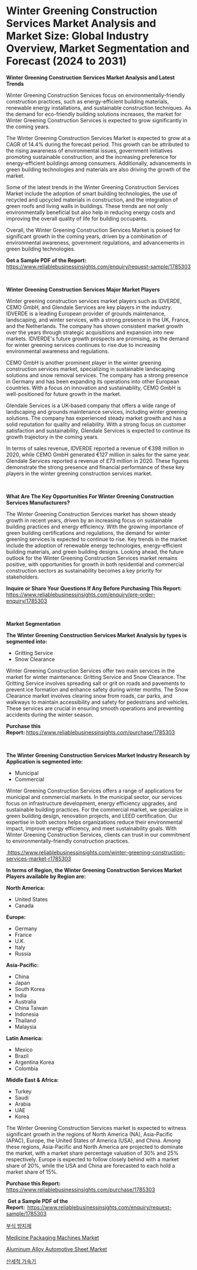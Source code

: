 <p><h1>Winter Greening Construction Services Market Analysis and Market Size: Global Industry Overview, Market Segmentation and Forecast (2024 to 2031)</h1></p><p><strong>Winter Greening Construction Services Market Analysis and Latest Trends</strong></p>
<p><p>Winter Greening Construction Services focus on environmentally-friendly construction practices, such as energy-efficient building materials, renewable energy installations, and sustainable construction techniques. As the demand for eco-friendly building solutions increases, the market for Winter Greening Construction Services is expected to grow significantly in the coming years.</p><p>The Winter Greening Construction Services Market is expected to grow at a CAGR of 14.4% during the forecast period. This growth can be attributed to the rising awareness of environmental issues, government initiatives promoting sustainable construction, and the increasing preference for energy-efficient buildings among consumers. Additionally, advancements in green building technologies and materials are also driving the growth of the market.</p><p>Some of the latest trends in the Winter Greening Construction Services Market include the adoption of smart building technologies, the use of recycled and upcycled materials in construction, and the integration of green roofs and living walls in buildings. These trends are not only environmentally beneficial but also help in reducing energy costs and improving the overall quality of life for building occupants.</p><p>Overall, the Winter Greening Construction Services Market is poised for significant growth in the coming years, driven by a combination of environmental awareness, government regulations, and advancements in green building technologies.</p></p>
<p><strong>Get a Sample PDF of the Report:&nbsp;</strong> <a href="https://www.reliablebusinessinsights.com/enquiry/request-sample/1785303">https://www.reliablebusinessinsights.com/enquiry/request-sample/1785303</a></p>
<p>&nbsp;</p>
<p><strong>Winter Greening Construction Services Major Market Players</strong></p>
<p><p>Winter greening construction services market players such as IDVERDE, CEMO GmbH, and Glendale Services are key players in the industry. IDVERDE is a leading European provider of grounds maintenance, landscaping, and winter services, with a strong presence in the UK, France, and the Netherlands. The company has shown consistent market growth over the years through strategic acquisitions and expansion into new markets. IDVERDE's future growth prospects are promising, as the demand for winter greening services continues to rise due to increasing environmental awareness and regulations.</p><p>CEMO GmbH is another prominent player in the winter greening construction services market, specializing in sustainable landscaping solutions and snow removal services. The company has a strong presence in Germany and has been expanding its operations into other European countries. With a focus on innovation and sustainability, CEMO GmbH is well-positioned for future growth in the market.</p><p>Glendale Services is a UK-based company that offers a wide range of landscaping and grounds maintenance services, including winter greening solutions. The company has experienced steady market growth and has a solid reputation for quality and reliability. With a strong focus on customer satisfaction and sustainability, Glendale Services is expected to continue its growth trajectory in the coming years.</p><p>In terms of sales revenue, IDVERDE reported a revenue of €398 million in 2020, while CEMO GmbH generated €127 million in sales for the same year. Glendale Services reported a revenue of £73 million in 2020. These figures demonstrate the strong presence and financial performance of these key players in the winter greening construction services market.</p></p>
<p>&nbsp;</p>
<p><strong>What Are The Key Opportunities For Winter Greening Construction Services Manufacturers?</strong></p>
<p><p>The Winter Greening Construction Services market has shown steady growth in recent years, driven by an increasing focus on sustainable building practices and energy efficiency. With the growing importance of green building certifications and regulations, the demand for winter greening services is expected to continue to rise. Key trends in the market include the adoption of renewable energy technologies, energy-efficient building materials, and green building designs. Looking ahead, the future outlook for the Winter Greening Construction Services market remains positive, with opportunities for growth in both residential and commercial construction sectors as sustainability becomes a key priority for stakeholders.</p></p>
<p><strong>Inquire or Share Your Questions If Any Before Purchasing This Report:</strong> <a href="https://www.reliablebusinessinsights.com/enquiry/pre-order-enquiry/1785303">https://www.reliablebusinessinsights.com/enquiry/pre-order-enquiry/1785303</a></p>
<p>&nbsp;</p>
<p><strong>Market Segmentation</strong></p>
<p><strong>The Winter Greening Construction Services Market Analysis by types is segmented into:</strong></p>
<p><ul><li>Gritting Service</li><li>Snow Clearance</li></ul></p>
<p><p>Winter Greening Construction Services offer two main services in the market for winter maintenance: Gritting Service and Snow Clearance. The Gritting Service involves spreading salt or grit on roads and pavements to prevent ice formation and enhance safety during winter months. The Snow Clearance market involves clearing snow from roads, car parks, and walkways to maintain accessibility and safety for pedestrians and vehicles. These services are crucial in ensuring smooth operations and preventing accidents during the winter season.</p></p>
<p><strong>Purchase this Report:&nbsp;</strong><a href="https://www.reliablebusinessinsights.com/purchase/1785303">https://www.reliablebusinessinsights.com/purchase/1785303</a></p>
<p>&nbsp;</p>
<p><strong>The Winter Greening Construction Services Market Industry Research by Application is segmented into:</strong></p>
<p><ul><li>Municipal</li><li>Commercial</li></ul></p>
<p><p>Winter Greening Construction Services offers a range of applications for municipal and commercial markets. In the municipal sector, our services focus on infrastructure development, energy efficiency upgrades, and sustainable building practices. For the commercial market, we specialize in green building design, renovation projects, and LEED certification. Our expertise in both sectors helps organizations reduce their environmental impact, improve energy efficiency, and meet sustainability goals. With Winter Greening Construction Services, clients can trust in our commitment to environmentally-friendly construction practices.</p></p>
<p><a href="https://www.reliablebusinessinsights.com/winter-greening-construction-services-market-r1785303">&nbsp;https://www.reliablebusinessinsights.com/winter-greening-construction-services-market-r1785303</a></p>
<p><strong>In terms of Region, the Winter Greening Construction Services Market Players available by Region are:</strong></p>
<p>
    <p> <strong> North America: </strong>
        <ul>
            <li>United States</li>
            <li>Canada</li>
        </ul>
        </p> 
    <p> <strong> Europe: </strong>
        <ul>
            <li>Germany</li>
            <li>France</li>
            <li>U.K.</li>
            <li>Italy</li>
            <li>Russia</li>
        </ul>
        </p> 
    <p> <strong> Asia-Pacific: </strong>
        <ul>
            <li>China</li>
            <li>Japan</li>
            <li>South Korea</li>
            <li>India</li>
            <li>Australia</li>
            <li>China Taiwan</li>
            <li>Indonesia</li>
            <li>Thailand</li>
            <li>Malaysia</li>
        </ul>
        </p> 
    <p> <strong> Latin America: </strong>
        <ul>
            <li>Mexico</li>
            <li>Brazil</li>
            <li>Argentina Korea</li>
            <li>Colombia</li>
        </ul>
        </p> 
    <p> <strong> Middle East & Africa: </strong>
        <ul>
            <li>Turkey</li>
            <li>Saudi</li>
            <li>Arabia</li>
            <li>UAE</li>
            <li>Korea</li>
        </ul>
    </p>
    </p>
<p><p>The Winter Greening Construction Services market is expected to witness significant growth in the regions of North America (NA), Asia-Pacific (APAC), Europe, the United States of America (USA), and China. Among these regions, Asia-Pacific and North America are projected to dominate the market, with a market share percentage valuation of 30% and 25% respectively. Europe is expected to follow closely behind with a market share of 20%, while the USA and China are forecasted to each hold a market share of 15%.</p></p>
<p><strong>Purchase this Report: </strong><a href="https://www.reliablebusinessinsights.com/purchase/1785303">https://www.reliablebusinessinsights.com/purchase/1785303</a></p>
<p>&nbsp;<strong>Get a Sample PDF of the Report:&nbsp;&nbsp;</strong><a href="https://www.reliablebusinessinsights.com/enquiry/request-sample/1785303">https://www.reliablebusinessinsights.com/enquiry/request-sample/1785303</a></p>
<p><strong></strong></p>
<p><p><a href="https://github.com/msujons1512/Market-Research-Report-List-1/blob/main/594676298659.md">부식 방지제</a></p><p><a href="https://www.linkedin.com/pulse/medicine-packaging-machines-market-size-reveals-best-marketing-04j6f?trackingId=MXvjo%2FU95o0O6lZ9y4b7kA%3D%3D">Medicine Packaging Machines Market</a></p><p><a href="https://www.linkedin.com/pulse/aluminum-alloy-automotive-sheet-market-furnishes-information-d4qbf?trackingId=A1xU5yORpS2mlGGQYo5ifA%3D%3D">Aluminum Alloy Automotive Sheet Market</a></p><p><a href="https://github.com/amuji413411/Market-Research-Report-List-1/blob/main/710243098660.md">산세척 가속기</a></p></p>